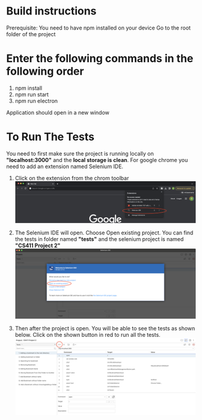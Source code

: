 # Build instructions
Prerequisite: You need to have npm installed on your device
Go to the root folder of the project  
# Enter the following commands in the following order  
1. npm install
2. npm run start
3. npm run electron

Application should open in a new window

# To Run The Tests
You need to first make sure the project is running locally on **"localhost:3000"** and the **local storage is clean**.
For google chrome you need to add an extension named Selenium IDE.

1. Click on the extension from the chrom toolbar
![alt text](https://github.com/yagozk/CS411-Web-Browser-Project/blob/main/Step%201.png)

2. The Selenium IDE will open. Choose Open existing project. You can find the tests in folder named **"tests"** and the selenium project is named **"CS411 Project 2"**
![alt text](https://github.com/yagozk/CS411-Web-Browser-Project/blob/main/Step%202.png)

3. Then after the project is open. You will be able to see the tests as shown below. Click on the shown button in red to run all the tests.
![alt text](https://github.com/yagozk/CS411-Web-Browser-Project/blob/main/Step%203.png)
